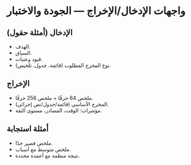 # واجهات الإدخال/الإخراج — الجودة والاختبار

## الإدخال (أمثلة حقول)
- الهدف.
- السياق.
- قيود وعتبات.
- نوع المخرج المطلوب (قائمة، جدول، تلخيص).

## الإخراج
- ملخص 64 حرفًا + ملخص 256 حرفًا.
- المخرج الأساسي (قائمة/جدول/نص إجرائي).
- مؤشرات: الوقت، المصادر، مستوى الثقة.

## أمثلة استجابة
- ملخص قصير جدًا.
- ملخص متوسط مع أسباب.
- نتيجة منظمة مع أعمدة محددة.
